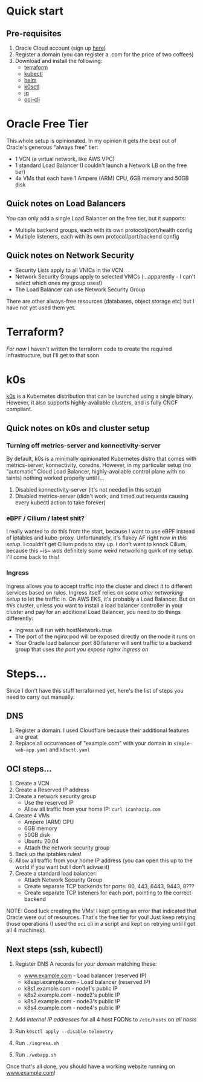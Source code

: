 # Quick start
## Pre-requisites
1. Oracle Cloud account (sign up [here](https://signup.cloud.oracle.com0))
2. Register a domain (you can register a .com for the price of two coffees)
3. Download and install the following:
   - [terraform](https://www.terraform.io/downloads)
   - [kubectl](https://kubernetes.io/docs/tasks/tools)
   - [helm](https://helm.sh/docs/intro/install)
   - [k0sctl](https://github.com/k0sproject/k0sctl/releases)
   - [jq](https://stedolan.github.io/jq/download)
   - [oci-cli](https://github.com/oracle/oci-cli/releases)

# Oracle Free Tier
This whole setup is opinionated. In my opinion it gets the best out of Oracle's generous "always free" tier:
- 1 VCN (a virtual network, like AWS VPC)
- 1 standard Load Balancer (I couldn't launch a Network LB on the free tier)
- 4x VMs that each have 1 Ampere (ARM) CPU, 6GB memory and 50GB disk

## Quick notes on Load Balancers
You can only add a single Load Balancer on the free tier, but it supports:
- Multiple backend groups, each with its own protocol/port/health config
- Multiple listeners, each with its own protocol/port/backend config

## Quick notes on Network Security
- Security Lists apply to all VNICs in the VCN
- Network Security Groups apply to selected VNICs (...apparently - I can't select which ones my group uses!)
- The Load Balancer can use Network Security Group

There are other always-free resources (databases, object storage etc) but I have not yet used them yet.

# Terraform?
_For now_ I haven't written the terraform code to create the required infrastructure, but I'll get to that soon

# k0s
[k0s](https://k0sproject.io/) is a Kubernetes distribution that can be launched using a single binary. However, it also supports highly-available clusters, and is fully CNCF compliant.

## Quick notes on k0s and cluster setup
### Turning off metrics-server and konnectivity-server
By default, k0s is a minimally opinionated Kubernetes distro that comes with metrics-server, konnectivity, coredns. However, in my particular setup (no "automatic" Cloud Load Balancer, highly-available control plane with no taints) nothing worked properly until I...
1. Disabled konnectivity-server (it's not needed in this setup)
2. Disabled metrics-server (didn't work, and timed out requests causing every kubectl action to take forever)

### eBPF / Cilium / latest shit?
I really wanted to do this from the start, because I want to use eBPF instead of iptables and kube-proxy. Unfortunately, it's flakey AF right now _in this setup_. I couldn't get Cilium pods to stay up. I don't want to knock Cilium, because this ~is~ _was_ definitely some weird networking quirk of my setup. I'll come back to this!

### Ingress
Ingress allows you to accept traffic into the cluster and direct it to different services based on rules. Ingress itself relies on _some other networking setup_ to let the traffic in. On AWS EKS, it's probably a Load Balancer. But on _this_ cluster, unless you want to install a load balancer controller in your cluster and pay for an additional Load Balancer, you need to do things differently:
- Ingress will run with hostNetwork=true
- The port of the nginx pod will be exposed directly on the node it runs on
- Your Oracle load balancer port 80 listener will sent traffic to a backend group that uses _the port you expose nginx ingress on_

# Steps...
Since I don't have this stuff terraformed yet, here's the list of steps you need to carry out manually.

## DNS
1. Register a domain. I used Cloudflare because their additional features are great
2. Replace all occurrences of "example.com" with your domain in `simple-web-app.yaml` and `k0sctl.yaml`

## OCI steps...
1. Create a VCN
2. Create a Reserved IP address
3. Create a network security group
   - Use the reserved IP
   - Allow all traffic from your home IP: `curl icanhazip.com`
4. Create 4 VMs
   - Ampere (ARM) CPU
   - 6GB memory
   - 50GB disk
   - Ubuntu 20.04
   - Attach the network security group
5. Back up the iptables rules!
6. Allow all traffic from your home IP address (you can open this up to the world if you want but I don't adivse it)
7. Create a standard load balancer:
   - Attach Network Security Group
   - Create separate TCP backends for ports: 80, 443, 6443, 9443, 8???
   - Create separate TCP listeners for each port, pointing to the correct backend

NOTE: Good luck creating the VMs! I kept getting an error that indicated that Oracle were out of resources. That's the free tier for you! Just keep retrying those operations (I used the `oci` cli in a script and kept on retrying until I got all 4 machines).

## Next steps (ssh, kubectl)
1. Register DNS A records for _your domain_ matching these:
   - www.example.com - Load balancer (reserved IP)
   - k8sapi.example.com - Load balancer (reserved IP)
   - k8s1.example.com - node1's public IP
   - k8s2.example.com - node2's public IP
   - k8s3.example.com - node3's public IP
   - k8s4.example.com - node4's public IP

3. Add _internal IP addresses_ for all 4 host FQDNs to `/etc/hosts` on _all hosts_
4. Run `k0sctl apply --disable-telemetry`
5. Run `./ingress.sh`
6. Run `./webapp.sh`

Once that's all done, you should have a working website running on www.example.com!

